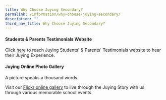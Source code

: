 ```yaml
---
title: Why Choose Juying Secondary?
permalink: /information/why-choose-juying-secondary/
description: ""
third_nav_title: Why Choose Juying Secondary?
---
```

#### **Students &amp; Parents Testimonials Website**
Click&nbsp;[here](http://tinyurl.com/jyss-testimonials)&nbsp;to reach Juying Students' &amp; Parents' Testimonials website to hear their Juying Experience.

#### **Juying Online Photo Gallery**
<p>A picture speaks a thousand words.</p>

Visit our&nbsp;[Flickr online gallery](https://www.flickr.com/photos/106251112@N04/sets/)&nbsp;to live through the Juying Story with us through various memorable school events.